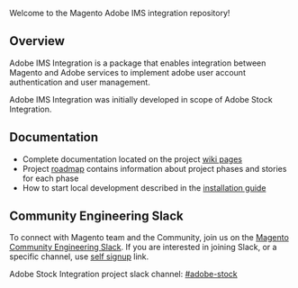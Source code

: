Welcome to the Magento Adobe IMS integration repository!

## Overview

Adobe IMS Integration is a package that enables integration between Magento and Adobe services to implement adobe user account authentication and user management. 

Adobe IMS Integration was initially developed in scope of Adobe Stock Integration.

## Documentation

- Complete documentation located on the project [wiki pages](https://github.com/magento-commerce/adobe-ims/wiki)   
- Project [roadmap](https://github.com/magento/adobe-stock-integration/wiki) contains information about project phases and stories for each phase 
- How to start local development described in the [installation guide](https://github.com/magento-commerce/adobe-ims/wiki/Installation)

## Community Engineering Slack

To connect with Magento team and the Community, join us on the [Magento Community Engineering Slack](https://magentocommeng.slack.com). 
If you are interested in joining Slack, or a specific channel, use [self signup](https://opensource.magento.com/slack) link.

Adobe Stock Integration project slack channel: [#adobe-stock](https://magentocommeng.slack.com/messages/CJLSYEPFA)